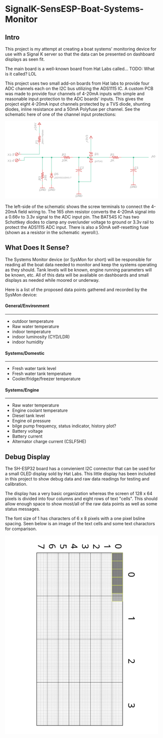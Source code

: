 # SignalK-SensESP-Boat-Systems-Monitor

## Intro
This project is my attempt at creating a boat systems' monitoring device for use with a Signal K server so that the data can be presented on dashboard displays as seen fit.

The main board is a well-known board from Hat Labs called... TODO: What is it called? LOL

This project uses two small add-on boards from Hat labs to provide four ADC channels each on the I2C bus utilizing the ADS1115 IC. A custom PCB was made to provide four channels of 4-20mA inputs with simple and reasonable input protection to the ADC boards' inputs. This gives the project eight 4-20mA input channels protected by a TVS diode, shunting diodes, inline resistance and a 50mA Polyfuse per channel. See the schematic here of one of the channel input protections:

![Schematic diagram of one of the 4-2mA input processing and protection circuits for the ADC channels](docs/images/4-20mA_schematic_one_channel.png?raw=false)

The left-side of the schematic shows the screw terminals to connect the 4-20mA field wiring to. The 165 ohm resistor converts the 4-20mA signal into a 0.66v to 3.3v signal to the ADC input pin. The BAT54S IC has two Schottkey diodes to clamp any over/under voltage to ground or 3.3v rail to protect the ADS1115 ADC input. There is also a 50mA self-resetting fuse (shown as a resistor in the schematic :eyeroll:).

## What Does It Sense?
The Systems Monitor device (or SysMon for short) will be responsible for reading all the boat data needed to monitor and keep the systems operating as they should. Tank levels will be known, engine running parameters will be known, etc. All of this data will be available on dashboards and small displays as needed while moored or underway.

Here is a list of the proposed data points gathered and recorded by the SysMon device:

#### General/Environment
--------------------
 * outdoor temperature
 * Raw water temperature
 * indoor temperature
 * indoor luminosity (CYD/LDR)
 * indoor humidity
 
#### Systems/Domestic
--------------------
 * Fresh water tank level
 * Fresh water tank temperature
 * Cooler/fridge/freezer temperature
 
#### Systems/Engine
--------------------
 * Raw water temperature
 * Engine coolant temperature
 * Diesel tank level
 * Engine oil pressure
 * bilge pump frequency, status indicator, history plot?
 * Battery voltage
 * Battery current
 * Alternator charge current (CSLF5HE)

## Debug Display
The SH-ESP32 board has a convienient I2C connector that can be used for a small OLED display sold by Hat Labs. This little display has been included in this project to show debug data and raw data readings for testing and calibration. 

The display has a very basic organization whereas the screen of 128 x 64 pixels is divided into four columns and eight rows of text "cells". This should allow enough space to show most/all of the raw data points as well as some status messages.

The font size of 1 has characters of 6 x 8 pixels with a one pixel bsline spacing. Seen below is an image of the text cells and some text charactors for comparison.

![Diagram grid of the display layout with soe text boudries](src/displays/SSD1306Display.svg?raw=false)


